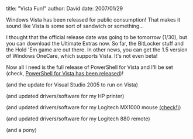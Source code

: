 
title: "Vista Fun!"
author: David
date: 2007/01/29

<p>Windows Vista has been released for public consumption! That makes it sound like Vista is some sort of sandwich or something...</p> <p>I thought that the official release date was going to be tomorrow (1/30), but you can download the Ultimate Extras now. So far, the BitLocker stuff and the Hold 'Em game are out there. In other news, you can get the 1.5 version of Windows OneCare, which supports Vista. It's not even beta!</p> <p>Now all I need is the full release of PowerShell for Vista and I'll be set (check, <a href="http://blogs.msdn.com/powershell/archive/2007/01/29/windows-powershell-1-0-for-windows-vista.aspx">PowerShell for Vista has been released</a>)!</p> <p>(and the update for Visual Studio 2005 to run on Vista)</p> <p>(and updated drivers/software for my HP printer)</p> <p>(and updated drivers/software for my Logitech MX1000 mouse <a href="http://www.logitech.com/index.cfm/downloads/software/US/EN,CRID=1792,contentid=9409">(check!)</a>)</p> <p>(and updated drivers/software for my Logitech 880 remote)</p> <p>(and a pony)</p><hints id="hah_hints"></hints>
